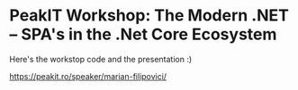 # PeakIT Workshop: The Modern .NET – SPA's in the .Net Core Ecosystem

Here's the workstop code and the presentation :)

https://peakit.ro/speaker/marian-filipovici/
